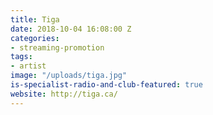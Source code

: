 ```yaml
---
title: Tiga
date: 2018-10-04 16:08:00 Z
categories:
- streaming-promotion
tags:
- artist
image: "/uploads/tiga.jpg"
is-specialist-radio-and-club-featured: true
website: http://tiga.ca/
---
```


